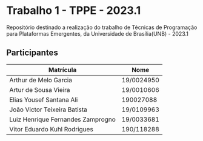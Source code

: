 # Trabalho 1 - TPPE - 2023.1

Repositório destinado a realização do trabalho de Técnicas de Programação para Plataformas Emergentes, da Universidade de Brasília(UNB) - 2023.1

## Participantes

| Matrícula | Nome |
|---|---|
| Arthur de Melo Garcia | 19/0024950 |
| Artur de Sousa Vieira | 19/0010606 |
| Elias Yousef Santana Ali | 190027088 |
| João Victor Teixeira Batista | 19/0109963 |
| Luiz Henrique Fernandes Zamprogno | 19/0033681 |
| Vitor Eduardo Kuhl Rodrigues | 190/118288 |

